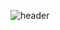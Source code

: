 ![header](https://capsule-render.vercel.app/api?type=wave&color=auto&height=300&section=header&text=just%20do%20it&fontSize=70)
